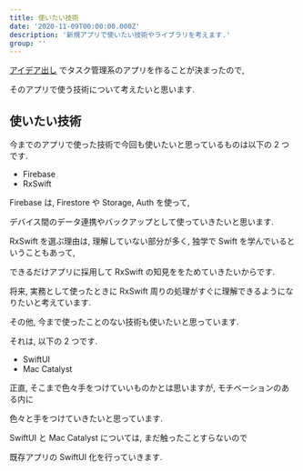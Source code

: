 ```yaml
---
title: 使いたい技術
date: '2020-11-09T00:00:00.000Z'
description: '新規アプリで使いたい技術やライブラリを考えます.'
group: ''
---
```


[アイデア出し](/ios/new/idea/) でタスク管理系のアプリを作ることが決まったので,

そのアプリで使う技術について考えたいと思います.

## 使いたい技術

今までのアプリで使った技術で今回も使いたいと思っているものは以下の 2 つです.

- Firebase
- RxSwift

Firebase は, Firestore や Storage, Auth を使って,

デバイス間のデータ連携やバックアップとして使っていきたいと思います.

RxSwift を選ぶ理由は, 理解していない部分が多く, 独学で Swift を学んでいるということもあって,

できるだけアプリに採用して RxSwift の知見ををためていきたいからです.

将来, 実務として使ったときに RxSwift 周りの処理がすぐに理解できるようになりたいと考えています.

その他, 今まで使ったことのない技術も使いたいと思っています.

それは, 以下の 2 つです.

- SwiftUI
- Mac Catalyst

正直, そこまで色々手をつけていいものかとは思いますが, モチベーションのある内に

色々と手をつけていきたいと思っています.

SwiftUI と Mac Catalyst については, まだ触ったことすらないので

既存アプリの SwiftUI 化を行っていきます.
